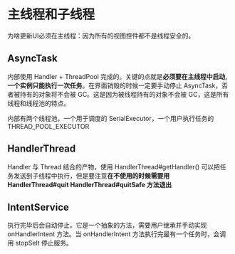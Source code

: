 # 主线程和子线程

为啥更新UI必须在主线程：因为所有的视图控件都不是线程安全的。



## AsyncTask 

内部使用 Handler + ThreadPool 完成的。关键的点就是**必须要在主线程中启动, 一个实例只能执行一次任务**。在界面销毁的时候一定要手动停止 AsyncTask，否者被持有的对象将不会被 GC。这是因为被线程持有的对象不会被 GC，这是所有线程和线程池的特点。



内部有两个线程池，一个用于调度的 SerialExecutor，一个用户执行任务的 THREAD_POOL_EXECUTOR 



## HandlerThread

Handler 与 Thread 结合的产物，使用 HandlerThread#getHandler() 可以把任务发送到子线程中执行，但是要注意**在不使用的时候需要用 HandlerThread#quit HandlerThread#quitSafe 方法退出**



## IntentService

执行完毕后会自动停止。它是一个抽象的方法，需要用户继承并手动实现 onHandlerIntent 方法。当 onHandlerIntent 方法执行完最有一个任务时，会调用 stopSelt 停止服务。






